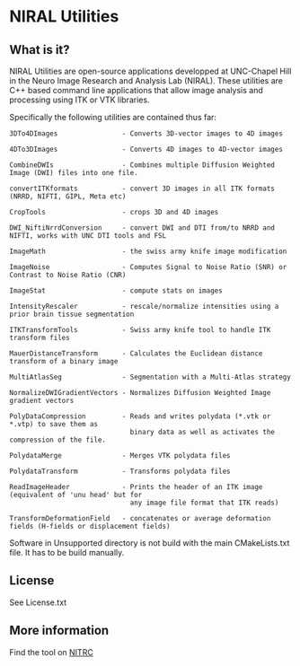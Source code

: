 # NIRAL Utilities

## What is it?

NIRAL Utilities are open-source applications developped at UNC-Chapel Hill in the Neuro Image Research and Analysis Lab (NIRAL). These utilities are C++ based command line applications that allow image analysis and processing using ITK or VTK libraries.

Specifically the following utilities are contained thus far:

```
3DTo4DImages                - Converts 3D-vector images to 4D images

4DTo3DImages                - Converts 4D images to 4D-vector images

CombineDWIs                 - Combines multiple Diffusion Weighted Image (DWI) files into one file.

convertITKformats           - convert 3D images in all ITK formats (NRRD, NIFTI, GIPL, Meta etc)

CropTools                   - crops 3D and 4D images

DWI_NiftiNrrdConversion     - convert DWI and DTI from/to NRRD and NIFTI, works with UNC DTI tools and FSL

ImageMath                   - the swiss army knife image modification

ImageNoise                  - Computes Signal to Noise Ratio (SNR) or Contrast to Noise Ratio (CNR)

ImageStat                   - compute stats on images

IntensityRescaler           - rescale/normalize intensities using a prior brain tissue segmentation

ITKTransformTools           - Swiss army knife tool to handle ITK transform files

MauerDistanceTransform      - Calculates the Euclidean distance transform of a binary image

MultiAtlasSeg               - Segmentation with a Multi-Atlas strategy

NormalizeDWIGradientVectors - Normalizes Diffusion Weighted Image gradient vectors

PolyDataCompression         - Reads and writes polydata (*.vtk or *.vtp) to save them as
                              binary data as well as activates the compression of the file.

PolydataMerge               - Merges VTK polydata files

PolydataTransform           - Transforms polydata files

ReadImageHeader             - Prints the header of an ITK image (equivalent of 'unu head' but for
                              any image file format that ITK reads)

TransformDeformationField   - concatenates or average deformation fields (H-fields or displacement fields)
```

Software in Unsupported directory is not build with the main CMakeLists.txt file. It has to be build manually.

## License

See License.txt

## More information

Find the tool on [NITRC](http://www.nitrc.org/projects/niral_utilities/)

